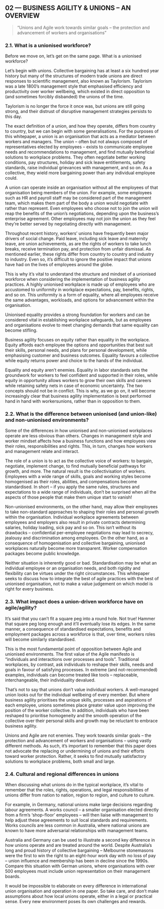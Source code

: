 ## 02 — BUSINESS AGILITY & UNIONS – AN OVERVIEW

> “Unions and Agile work towards similar goals – the protection and advancement of workers and organisations”

### 2.1. What is a unionised workforce?

Before we move on, let’s get on the same page. What is a unionised workforce?

Let’s begin with unions. Collective bargaining has at least a six hundred year history but many of the structures of modern trade unions are direct responses to scientific management, also known as Taylorism. Taylorism was a late 1800’s management style that emphasised efficiency and productivity over worker wellbeing, which existed in direct opposition to (and sometimes forcibly disbanded) the unions of the time.

Taylorism is no longer the force it once was, but unions are still going strong, and their distrust of disruptive management strategies persists to this day.

The exact definition of a union, and how they operate, differs from country to country, but we can begin with some generalisations. For the purposes of this whitepaper, a union is an organisation that acts as a mediator between workers and managers. The union – often but not always composed of representatives elected by employees – exists to communicate employee needs and recommendations to management, and find mutually beneficial solutions to workplace problems. They often negotiate better working conditions, pay structures, holiday and sick leave entitlements, safety standards, raise individual grievances with management, and so on. As a collective, they wield more bargaining power than any individual employee could.

A union can operate inside an organisation without all the employees of that organisation being members of the union. For example, some employees such as HR and payroll staff may be considered part of the management team, which makes them part of the body a union would negotiate with rather than represent. Even employees who choose not to join the union will reap the benefits of the union’s negotiations, depending upon the business’s enterprise agreement. Other employees may not join the union as they feel they’re better served by negotiating directly with management.

Throughout recent history, workers’ unions have frequently been major drivers of social change. Paid leave, including sick leave and maternity leave, are union achievements, as are the rights of workers to take lunch breaks, receive termination pay, and protection from unfair dismissal. As mentioned earlier, these rights differ from country to country and industry to industry. Even so, it’s difficult to ignore the positive impact that unions have had on the lives of employees around the globe.

This is why it’s vital to understand the structure and mindset of a unionised workforce when considering the implementation of business agility practices. A highly unionised workplace is made up of employees who are accustomed to uniformity in workplace expectations, pay, benefits, rights, and so on. This uniformity is a form of equality, where all employees receive the same advantages, workloads, and options for advancement within the organisation.

Unionised equality provides a strong foundation for workers and can be considered vital in establishing workplace safeguards, but as employees and organisations evolve to meet changing demands that same equality can become stifling.

Business agility focuses on equity rather than equality in the workplace. Equity affords each employee the options and opportunities that best suit their skills, personal needs, and plans for personal development, while emphasising customer and business outcomes. Equality favours a collective while equity returns power and choice to the hands of the individual.

Equality and equity aren’t enemies. Equality in labor standards sets the groundwork for workers to feel confident and supported in their roles, while equity in opportunity allows workers to grow their own skills and careers while retaining safety nets in case of economic uncertainty. The two concepts should not be in conflict. This is why, as we go on, it will become increasingly clear
that business agility implementation is best performed hand in hand with workersunions, rather than  in opposition to them.

### 2.2. What is the difference between unionised (and union-like) and non-unionised environments?

Some of the differences in how unionised and non-unionised workplaces operate are less obvious than others. Changes in management style and worker mindset affects how a business functions and how employees view their roles, responsibilities and rights. This, in turn, changes how workers and management relate and interact.

The role of a union is to act as the collective voice of workers: to bargain, negotiate, implement change, to find mutually beneficial pathways for growth, and more. The natural result is the collectivisation of workers. Employees with a wide range of skills, goals and working styles become homogenised as their roles, abilities, and compensations become standardised. In short – if you apply the same rules, structures and expectations to a wide range of individuals, don’t be surprised when all the aspects of those people that make them unique start to vanish!

Non-unionised environments, on the other hand, may allow their employees to take non-standard approaches to shaping their roles and personal growth within the organisation. Individual workplace agreements between employees and employers also result in private contracts determining salaries, holiday loading, sick pay and so on. This isn’t without its drawbacks – confidential per-employee negotiations may lead to secrecy, jealousy and discrimination among employees. On the other hand, as a consequence of homogenisation and collective bargaining, unionised workplaces naturally become more transparent. Worker compensation packages become public knowledge.

Neither situation is inherently good or bad. Standardisation may be what an individual employee or an organisation needs, and both rigidity and flexibility can be virtues under the right circumstances. This whitepaper seeks to discuss how to integrate the best of agile practices with the best of unionised organisation, not to make a value judgement on which model is right for every business.

### 2.3. What impact does a union-driven workforce have on agile/agility?

It’s said that you can’t fit a square peg into a round hole. Not true! Hammer that square peg long enough and it’ll eventually lose its edges. In the same manner, a consequence of standardised expectations, benefits and employment packages across a workforce is that, over time, workers roles will become similarly standardised.

This is the most fundamental point of opposition between Agile and unionised environments. The first value of the Agile manifesto is “individuals and interactions over processes and tools”. Traditional workplaces, by contrast, ask individuals to reshape their skills, needs and goals in favour of satisfying processes. In extreme (and not-recommended) examples, individuals can become treated like tools – replaceable, interchangeable, their individuality devalued.

That’s not to say that unions don’t value individual workers. A well-managed union looks out for the individual wellbeing of every member. But where business agility prioritises the unique skills, processes and aspirations of each employee, unions sometimes place greater value upon improving the position of the worker collective. In addition, individuals who have been reshaped to prioritise homogeneity and the smooth operation of the collective over their personal skills and growth may be reluctant to embrace business agility.

Unions and Agile are not enemies. They work towards similar goals – the protection and advancement of workers and organisations – using vastly different methods. As such, it’s important to remember that this paper does not advocate the replacing or undermining of unions and their efforts toward worker protection. Rather, it seeks to find mutually satisfactory solutions to workplace problems, both small and large.

### 2.4. Cultural and regional differences in unions

When discussing what unions do in the typical workplace, it’s vital to remember that the roles, rights, operations, and legal responsibilities of unions differ from nation to nation, region to region, and culture to culture.

For example, in Germany, national unions make large decisions regarding labour agreements. A works council – a smaller organisation elected directly from a firm’s ‘shop-floor’ employees – will then liaise with management to help adjust these agreements to suit local standards and requirements. Works councils are less common in Australia, where national unions are known to have more adversarial relationships with management teams.

Australia and Germany can be used to illustrate a second key difference in how unions operate and are treated around the world. Despite Australia’s long and proud history of collective bargaining – Melbourne stonemasons were the first to win the right to an eight-hour work day with no loss of pay – union influence and membership has been in decline since the 1990s. Compare this situation with German unions, where organisations with over 500 employees must include union representation on their management boards.

It would be impossible to elaborate on every difference in international union organisation and operation in one paper. So take care, and don’t make assumptions about how local unions operate, either in a legal or practical sense. Every new environment poses its own challenges and rewards.
